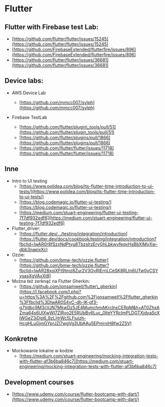 # Flutter

## Flutter with Firebase test Lab:

* [https://github.com/flutter/flutter/issues/15245](https://github.com/flutter/flutter/issues/15245)
* [https://github.com/FirebaseExtended/flutterfire/issues/896](https://github.com/FirebaseExtended/flutterfire/issues/896)
* [https://github.com/flutter/flutter/issues/36681](https://github.com/flutter/flutter/issues/36681)

## Device labs:

* AWS Device Lab
  * [https://github.com/mmcc007/sylph](https://github.com/mmcc007/sylph)
* Firebase TestLab

  * [https://github.com/flutter/plugin\_tools/pull/51](https://github.com/flutter/plugin_tools/pull/51)
  * [https://github.com/flutter/plugins/pull/1866](https://github.com/flutter/plugins/pull/1866)
  * [https://github.com/flutter/flutter/issues/11718](https://github.com/flutter/flutter/issues/11718)

## Inne

* Intro to UI testing
  * [https://www.polidea.com/blog/its-flutter-time-introduction-to-ui-tests/](https://www.polidea.com/blog/its-flutter-time-introduction-to-ui-tests/)
  * [https://blog.codemagic.io/flutter-ui-testing/](https://blog.codemagic.io/flutter-ui-testing/)
  * [https://medium.com/stuart-engineering/flutter-ui-testing-7f7df932edf6](https://medium.com/stuart-engineering/flutter-ui-testing-7f7df932edf6)
* Flutter\_driver:
  * [https://flutter.dev/.../testing/integration/introduction](https://flutter.dev/docs/cookbook/testing/integration/introduction?fbclid=IwAR0r8fSzxNdPtyu8TbzslrzErvGhLbkwvfeqvHsBbXlMvXw-dbb3naeixXc)
* Ozzie:
  * [https://github.com/bmw-tech/ozzie.flutter](https://github.com/bmw-tech/ozzie.flutter?fbclid=IwAR28xojXFt9tmz8Zur2V3OvRlErnLCeSK8RLtn6UTw0vCSYysasXgVAxXt8)
* Można też zerknąć na Flutter Gherkin:
  * [https://github.com/jonsamwell/flutter\_gherkin](https://l.facebook.com/l.php?u=https%3A%2F%2Fgithub.com%2Fjonsamwell%2Fflutter_gherkin%3Ffbclid%3DIwAR0S4vC-dh-lK-gf3-g7Vdbc9M3cVJN7MkwDz5JE4MumchmAKrclnxCERqM&h=AT0ZhxAZma64s6UlXwWI7ZlRvo2E5RUbBv6Luc_0IteYYRcImPLDGTXjdyaScXlWGeZ3jDgj6_9zLHrWc5LFiuizh-HcgHLuGjmGYprJZl7wgVg3UbAAu5EPmrniH8fw2Z5V)

## Konkretne

* Mockowanie lokalne w kodzie
  * [https://medium.com/stuart-engineering/mocking-integration-tests-with-flutter-af3b6ba846c7](https://medium.com/stuart-engineering/mocking-integration-tests-with-flutter-af3b6ba846c7)

## Development courses

* [https://www.udemy.com/course/flutter-bootcamp-with-dart/](https://www.udemy.com/course/flutter-bootcamp-with-dart/)

